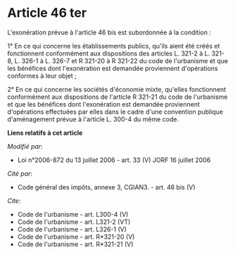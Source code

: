 # Article 46 ter

L'exonération prévue à l'article 46 bis est subordonnée à la condition : 

1° En ce qui concerne les établissements publics, qu'ils aient été créés et fonctionnent conformément aux dispositions des
articles L. 321-2 à L. 321-8, L. 326-1 à L. 326-7 et R 321-20 à R 321-22 du code de l'urbanisme et que les bénéfices dont
l'exonération est demandée proviennent d'opérations conformes à leur objet ; 

2° En ce qui concerne les sociétés d'économie mixte, qu'elles fonctionnent conformément aux dispositions de l'article R
321-21 du code de l'urbanisme et que les bénéfices dont l'exonération est demandée proviennent d'opérations effectuées par
elles dans le cadre d'une convention publique d'aménagement prévue à l'article L. 300-4 du même code.

**Liens relatifs à cet article**

_Modifié par_:

  - Loi n°2006-872 du 13 juillet 2006 - art. 33 (V) JORF 16 juillet 2006

_Cité par_:

  - Code général des impôts, annexe 3, CGIAN3. - art. 46 bis (V)

_Cite_:

  - Code de l'urbanisme - art. L300-4 (V)
  - Code de l'urbanisme - art. L321-2 (VT)
  - Code de l'urbanisme - art. L326-1 (V)
  - Code de l'urbanisme - art. R*321-20 (V)
  - Code de l'urbanisme - art. R*321-21 (V)
